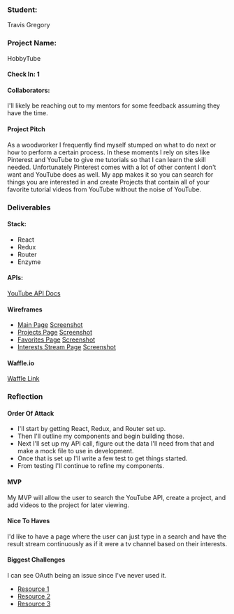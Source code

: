 ### Student:

Travis Gregory

### Project Name:  

HobbyTube

#### Check In: 1  

#### Collaborators:  

I'll likely be reaching out to my mentors for some feedback assuming they have the time.

#### Project Pitch  

As a woodworker I frequently find myself stumped on what to do next or how to perform a certain process. In these moments I rely on sites like Pinterest and YouTube to give me tutorials so that I can learn the skill needed. Unfortunately Pinterest comes with a lot of other content I don't want and YouTube does as well. My app makes it so you can search for things you are interested in and create Projects that contain all of your favorite tutorial videos from YouTube without the noise of YouTube.

### Deliverables  

#### Stack:

- React
- Redux
- Router
- Enzyme

#### APIs:  

[YouTube API Docs](https://developers.google.com/youtube/v3/)

#### Wireframes  

- [Main Page](http://framebox.org/ABwFg-TCYPbL)
  [Screenshot](https://github.com/tlgreg86/front-end-submissions-public/1701/mod-3/self-directed/templates/Travis_Gregory/main-page.png)
- [Projects Page](http://framebox.org/ABwGj-DSCYyz)
  [Screenshot](https://github.com/tlgreg86/front-end-submissions-public/1701/mod-3/self-directed/templates/Travis_Gregory/projects-page.png)
- [Favorites Page](http://framebox.org/ABwHk-RjxwKg)
  [Screenshot](https://github.com/tlgreg86/front-end-submissions-public/1701/mod-3/self-directed/templates/Travis_Gregory/favorites-page.png)
- [Interests Stream Page](http://framebox.org/ABwHo-wEECiB)
  [Screenshot](https://github.com/tlgreg86/front-end-submissions-public/1701/mod-3/self-directed/templates/Travis_Gregory/interests-page.png)



#### Waffle.io
[Waffle Link](https://waffle.io/tlgreg86/HobbyTube)  

### Reflection  

#### Order Of Attack  

- I'll start by getting React, Redux, and Router set up.
- Then I'll outline my components and begin building those.
- Next I'll set up my API call, figure out the data I'll need from that and make a mock file to use in development.
- Once that is set up I'll write a few test to get things started.
- From testing I'll continue to refine my components.

#### MVP

My MVP will allow the user to search the YouTube API, create a project, and add videos to the project for later viewing.

#### Nice To Haves   

I'd like to have a page where the user can just type in a search and have the result stream continuously as if it were a tv channel based on their interests.

#### Biggest Challenges  
I can see OAuth being an issue since I've never used it.

- [Resource 1](https://developers.google.com/identity/protocols/OAuth2?csw=1)
- [Resource 2](https://oauth.net/2/)
- [Resource 3](https://www.digitalocean.com/community/tutorials/an-introduction-to-oauth-2)
